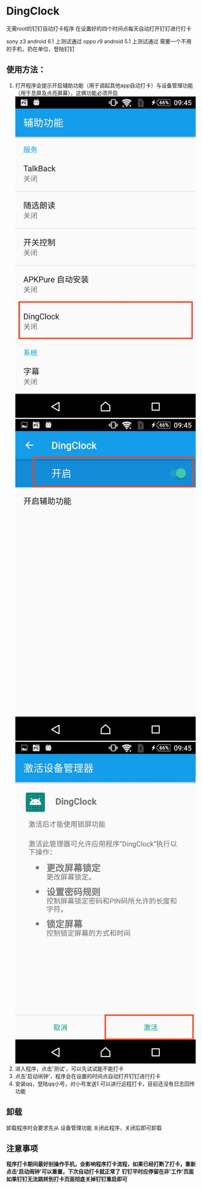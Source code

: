 # DingClock
无需root的钉钉自动打卡程序
在设置好的四个时间点每天自动打开钉钉进行打卡

sony z3 android 6.1 上测试通过
oppo r9 android 5.1 上测试通过
需要一个不用的手机，扔在单位，登陆钉钉

## 使用方法：
1. 打开程序会提示开启辅助功能（用于调起其他app自动打卡）与设备管理功能（用于息屏及点亮屏幕），这俩功能必须开启
![开启辅助功能1](readmefiles/1.jpg "开启辅助功能1")
![开启辅助功能2](readmefiles/2.jpg "开启辅助功能2")
![开启设备管理功能](readmefiles/3.jpg "开启设备管理功能")
2. 进入程序，点击'测试'，可以先试试能不能打卡
3. 点击'启动闹钟'，程序会在设置的时间点自动打开钉钉进行打卡
4. 安装qq，登陆qq小号，对小号发送1 可以进行远程打卡，目前还没有日志回传功能

## 卸载
卸载程序时会要求先从 设备管理功能 关闭此程序，关闭后即可卸载

## 注意事项
**程序打卡期间最好别操作手机，会影响程序打卡流程，如果已经打断了打卡，重新点击'启动闹钟'可以重置，下次自动打卡就正常了**
**钉钉平时应停留在非'工作'页面**
**如果钉钉无法跳转到打卡页面彻底关掉钉钉重启即可**